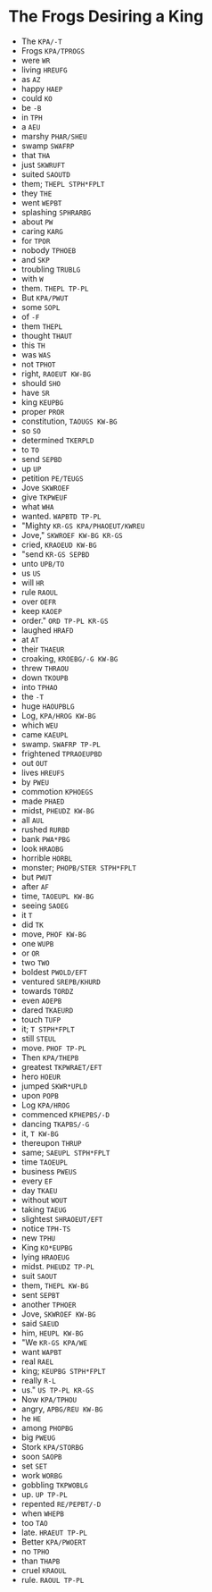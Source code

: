 # The Frogs Desiring a King

* The `KPA/-T`
* Frogs `KPA/TPROGS`
* were `WR`
* living `HREUFG`
* as `AZ`
* happy `HAEP`
* could `KO`
* be `-B`
* in `TPH`
* a `AEU`
* marshy `PHAR/SHEU`
* swamp `SWAFRP`
* that `THA`
* just `SKWRUFT`
* suited `SAOUTD`
* them; `THEPL STPH*FPLT`
* they `THE`
* went `WEPBT`
* splashing `SPHRARBG`
* about `PW`
* caring `KARG`
* for `TPOR`
* nobody `TPHOEB`
* and `SKP`
* troubling `TRUBLG`
* with `W`
* them. `THEPL TP-PL`
* But `KPA/PWUT`
* some `SOPL`
* of `-F`
* them `THEPL`
* thought `THAUT`
* this `TH`
* was `WAS`
* not `TPHOT`
* right, `RAOEUT KW-BG`
* should `SHO`
* have `SR`
* king `KEUPBG`
* proper `PROR`
* constitution, `TAOUGS KW-BG`
* so `SO`
* determined `TKERPLD`
* to `TO`
* send `SEPBD`
* up `UP`
* petition `PE/TEUGS`
* Jove `SKWROEF`
* give `TKPWEUF`
* what `WHA`
* wanted. `WAPBTD TP-PL`
* "Mighty `KR-GS KPA/PHAOEUT/KWREU`
* Jove," `SKWROEF KW-BG KR-GS`
* cried, `KRAOEUD KW-BG`
* "send `KR-GS SEPBD`
* unto `UPB/TO`
* us `US`
* will `HR`
* rule `RAOUL`
* over `OEFR`
* keep `KAOEP`
* order." `ORD TP-PL KR-GS`
* laughed `HRAFD`
* at `AT`
* their `THAEUR`
* croaking, `KROEBG/-G KW-BG`
* threw `THRAOU`
* down `TKOUPB`
* into `TPHAO`
* the `-T`
* huge `HAOUPBLG`
* Log, `KPA/HROG KW-BG`
* which `WEU`
* came `KAEUPL`
* swamp. `SWAFRP TP-PL`
* frightened `TPRAOEUPBD`
* out `OUT`
* lives `HREUFS`
* by `PWEU`
* commotion `KPHOEGS`
* made `PHAED`
* midst, `PHEUDZ KW-BG`
* all `AUL`
* rushed `RURBD`
* bank `PWA*PBG`
* look `HRAOBG`
* horrible `HORBL`
* monster; `PHOPB/STER STPH*FPLT`
* but `PWUT`
* after `AF`
* time, `TAOEUPL KW-BG`
* seeing `SAOEG`
* it `T`
* did `TK`
* move, `PHOF KW-BG`
* one `WUPB`
* or `OR`
* two `TWO`
* boldest `PWOLD/EFT`
* ventured `SREPB/KHURD`
* towards `TORDZ`
* even `AOEPB`
* dared `TKAEURD`
* touch `TUFP`
* it; `T STPH*FPLT`
* still `STEUL`
* move. `PHOF TP-PL`
* Then `KPA/THEPB`
* greatest `TKPWRAET/EFT`
* hero `HOEUR`
* jumped `SKWR*UPLD`
* upon `POPB`
* Log `KPA/HROG`
* commenced `KPHEPBS/-D`
* dancing `TKAPBS/-G`
* it, `T KW-BG`
* thereupon `THRUP`
* same; `SAEUPL STPH*FPLT`
* time `TAOEUPL`
* business `PWEUS`
* every `EF`
* day `TKAEU`
* without `WOUT`
* taking `TAEUG`
* slightest `SHRAOEUT/EFT`
* notice `TPH-TS`
* new `TPHU`
* King `KO*EUPBG`
* lying `HRAOEUG`
* midst. `PHEUDZ TP-PL`
* suit `SAOUT`
* them, `THEPL KW-BG`
* sent `SEPBT`
* another `TPHOER`
* Jove, `SKWROEF KW-BG`
* said `SAEUD`
* him, `HEUPL KW-BG`
* "We `KR-GS KPA/WE`
* want `WAPBT`
* real `RAEL`
* king; `KEUPBG STPH*FPLT`
* really `R-L`
* us." `US TP-PL KR-GS`
* Now `KPA/TPHOU`
* angry, `APBG/REU KW-BG`
* he `HE`
* among `PHOPBG`
* big `PWEUG`
* Stork `KPA/STORBG`
* soon `SAOPB`
* set `SET`
* work `WORBG`
* gobbling `TKPWOBLG`
* up. `UP TP-PL`
* repented `RE/PEPBT/-D`
* when `WHEPB`
* too `TAO`
* late. `HRAEUT TP-PL`
* Better `KPA/PWOERT`
* no `TPHO`
* than `THAPB`
* cruel `KRAOUL`
* rule. `RAOUL TP-PL`
